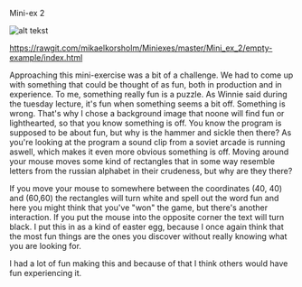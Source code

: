 Mini-ex 2

![alt tekst](https://github.com/mikaelkorsholm/Miniexes/blob/master/Mini_ex_2/Fun.PNG?raw=true)

https://rawgit.com/mikaelkorsholm/Miniexes/master/Mini_ex_2/empty-example/index.html

Approaching this mini-exercise was a bit of a challenge. We had to come up with something that could be thought of as fun, both in production and in experience. To me, something really fun is a puzzle. As Winnie said during the tuesday lecture, it's fun when something seems a bit off. Something is wrong. That's why I chose a background image that noone will find fun or lighthearted, so that you know something is off. You know the program is supposed to be about fun, but why is the hammer and sickle then there? As you're looking at the program a sound clip from a soviet arcade is running aswell, which makes it even more obvious something is off. Moving around your mouse moves some kind of rectangles that in some way resemble letters from the russian alphabet in their crudeness, but why are they there? 

If you move your mouse to somewhere between the coordinates (40, 40) and (60,60) the rectangles will turn white and spell out the word fun and here you might think that you've "won" the game, but there's another interaction. If you put the mouse into the opposite corner the text will turn black. I put this in as a kind of easter egg, because I once again think that the most fun things are the ones you discover without really knowing what you are looking for. 

I had a lot of fun making this and because of that I think others would have fun experiencing it. 
